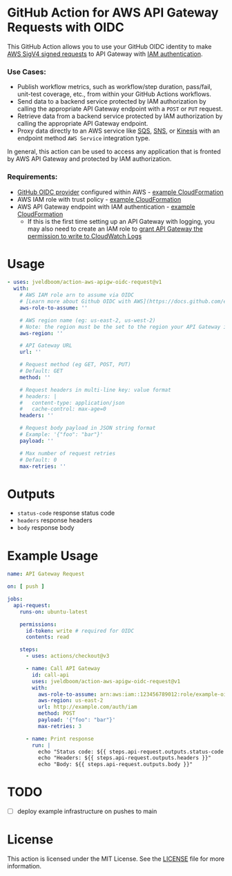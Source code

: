 # GitHub Action for AWS API Gateway Requests with OIDC
This GitHub Action allows you to use your GitHub OIDC identity to make [AWS SigV4 signed requests](https://docs.aws.amazon.com/general/latest/gr/signing-aws-api-requests.html) to API Gateway with [IAM authentication](https://docs.aws.amazon.com/apigateway/latest/developerguide/http-api-access-control-iam.html).

### Use Cases:
- Publish workflow metrics, such as workflow/step duration, pass/fail, unit-test coverage, etc., from within your GitHub Actions workflows.
- Send data to a backend service protected by IAM authorization by calling the appropriate API Gateway endpoint with a `POST` or `PUT` request.
- Retrieve data from a backend service protected by IAM authorization by calling the appropriate API Gateway endpoint.
- Proxy data directly to an AWS service like [SQS](https://aws.amazon.com/premiumsupport/knowledge-center/api-gateway-proxy-integrate-service/), [SNS](https://docs.aws.amazon.com/apigateway/latest/developerguide/getting-started-aws-proxy.html), or [Kinesis](https://docs.aws.amazon.com/apigateway/latest/developerguide/integrating-api-with-aws-services-kinesis.html) with an endpoint method `AWS Service` integration type.

In general, this action can be used to access any application that is fronted by AWS API Gateway and protected by IAM authorization.

### Requirements:
- [GitHub OIDC provider](https://docs.github.com/en/actions/deployment/security-hardening-your-deployments/configuring-openid-connect-in-amazon-web-services) configured within AWS - [example CloudFormation](./examples/iam-oidc-provider.yaml)
- AWS IAM role with trust policy - [example CloudFormation](./examples/iam-oidc-role.yaml)
- AWS API Gateway endpoint with IAM authentication - [example CloudFormation](./examples/api-gateway.yaml)
  - If this is the first time setting up an API Gateway with logging, you may also need to create an IAM role to [grant API Gateway the permission to write to CloudWatch Logs](https://aws.amazon.com/premiumsupport/knowledge-center/api-gateway-cloudwatch-logs/)

# Usage
```yaml
- uses: jveldboom/action-aws-apigw-oidc-request@v1
  with:
    # AWS IAM role arn to assume via OIDC
    # [Learn more about Github OIDC with AWS](https://docs.github.com/en/actions/deployment/security-hardening-your-deployments/configuring-openid-connect-in-amazon-web-services)
    aws-role-to-assume: ''

    # AWS region name (eg: us-east-2, us-west-2)
    # Note: the region must be the set to the region your API Gateway is hosted
    aws-region: ''

    # API Gateway URL
    url: ''

    # Request method (eg GET, POST, PUT)
    # Default: GET
    method: ''

    # Request headers in multi-line key: value format
    # headers: |
    #   content-type: application/json
    #   cache-control: max-age=0
    headers: ''

    # Request body payload in JSON string format
    # Example: '{"foo": "bar"}'
    payload: ''

    # Max number of request retries
    # Default: 0
    max-retries: ''
```

# Outputs
- `status-code` response status code
- `headers` response headers
- `body` response body

# Example Usage

```yaml
name: API Gateway Request

on: [ push ]

jobs:
  api-request:
    runs-on: ubuntu-latest

    permissions:
      id-token: write # required for OIDC
      contents: read

    steps:
      - uses: actions/checkout@v3

      - name: Call API Gateway
        id: call-api
        uses: jveldboom/action-aws-apigw-oidc-request@v1
        with:
          aws-role-to-assume: arn:aws:iam::123456789012:role/example-oidc-role
          aws-region: us-east-2
          url: http://example.com/auth/iam
          method: POST
          payload: '{"foo": "bar"}'
          max-retries: 3

      - name: Print response
        run: |
          echo "Status code: ${{ steps.api-request.outputs.status-code }}"
          echo "Headers: ${{ steps.api-request.outputs.headers }}"
          echo "Body: ${{ steps.api-request.outputs.body }}"
```

# TODO
- [ ] deploy example infrastructure on pushes to main

# License
This action is licensed under the MIT License. See the [LICENSE](./LICENSE) file for more information.

